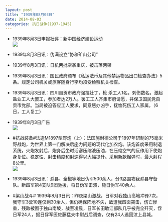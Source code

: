 ```yaml
---
layout: post
title: "1939年08月03日"
date: 2014-08-03
categories: 抗日战争(1937-1945)
---
```


<meta name="referrer" content="no-referrer" />

- 1939年8月3日申报社评：新中国经济建设运动 <br/><img src="https://ww1.sinaimg.cn/large/aca367d8jw1eizri8nu54j20sm0ypx3j.jpg" />

- 1939年8月3日讯：伪满设立“协和矿山公司” 

- 1939年8月3日讯：日机两批空袭重庆，被击落两架 

- 1939年8月3日讯：国民政府颁布《私运法币及其他禁运物品出口检查办法》5条。规定公司机关或旅客随身行李均须受检察机关检查。 

- 1939年8月3日讯：四川自贡市政府强拉壮丁，枪 杀工人1名，刺伤数名，激起盐业工人大罢工，参加者达2万人。罢工工人齐集市府请愿，并保卫国民党自贡市党部。当局被迫答应工人要求，同意惩办凶手，抚恤死伤工人家属。（6日，工人复工） 

- 1939年8月3日广告 <br/><img src="https://ww3.sinaimg.cn/large/aca367d8jw1eiza55j8zqj20ee0hfgqr.jpg" />

- #抗战装备#法造M1897型野炮（上）：法国施耐德公司于1897年研制的75毫米野战炮，为世界上第一门解决后座力问题的现代化加农炮。该炮首度采用制退系统，火炮发射后，炮身后坐时活塞压缩液压油，在压缩空气的反作用下使炮身复位。稳定性、射击精度和射速得以大幅提升。采用新款榴弹时，最大射程8公里。 <br/><img src="https://ww2.sinaimg.cn/large/aca367d8jw1eiz7u7tc5rj20hs0o3n51.jpg" />

- 1939年8月3日讯：滁县、全椒等地日伪军500余人，分3路围攻我滁县守备队。新四军第4支队9团驰援，将日伪军击溃，毙日伪军40余人。  

- #梁山战斗# 1939年8月3日讯：昨夜梁山激战，日军对我独山高地冲锋7次，我守军3营10连仅剩30余人，但仍确保阵地不失，敌遭我四面突击，伤亡惨重，残敌被围于独山南坡，战至凌晨，日军长田敏江部队几乎被完全歼灭，俘日军24人，据日俘军医佐藤猛夫中尉战后调查，仅有24人逃回汶上县城。 

